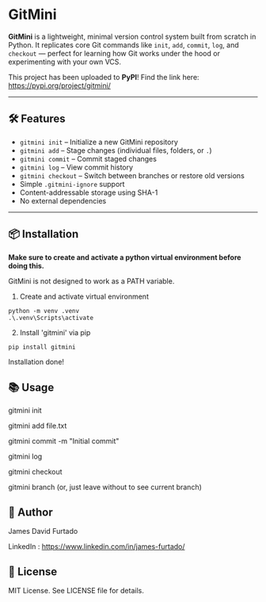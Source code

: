 # GitMini

**GitMini** is a lightweight, minimal version control system built from scratch in Python. It replicates core Git commands like `init`, `add`, `commit`, `log`, and `checkout` — perfect for learning how Git works under the hood or experimenting with your own VCS.

This project has been uploaded to **PyPI**! Find the link here: https://pypi.org/project/gitmini/

---

## 🛠️ Features

- `gitmini init` – Initialize a new GitMini repository  
- `gitmini add` – Stage changes (individual files, folders, or `.`)  
- `gitmini commit` – Commit staged changes  
- `gitmini log` – View commit history  
- `gitmini checkout` – Switch between branches or restore old versions  
- Simple `.gitmini-ignore` support  
- Content-addressable storage using SHA-1  
- No external dependencies

---

## 📦 Installation

**Make sure to create and activate a python virtual environment before doing this.**

GitMini is not designed to work as a PATH variable.

1. Create and activate virtual environment
   
```
python -m venv .venv
.\.venv\Scripts\activate
```

2. Install 'gitmini' via pip

```
pip install gitmini
```

Installation done!

## 📚 Usage

gitmini init

gitmini add file.txt

gitmini commit -m "Initial commit"

gitmini log

gitmini checkout <commit-hash or branch-name>

gitmini branch <new-branch>     (or, just leave without <new-branch> to see current branch)

## 👤 Author
James David Furtado

LinkedIn : https://www.linkedin.com/in/james-furtado/

## 📄 License
MIT License. See LICENSE file for details.
